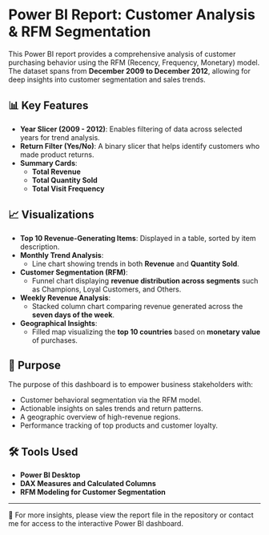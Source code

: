 # Power BI Report: Customer Analysis & RFM Segmentation

This Power BI report provides a comprehensive analysis of customer purchasing behavior using the RFM (Recency, Frequency, Monetary) model. The dataset spans from **December 2009 to December 2012**, allowing for deep insights into customer segmentation and sales trends.

## 📊 Key Features

- **Year Slicer (2009 - 2012)**: Enables filtering of data across selected years for trend analysis.
- **Return Filter (Yes/No)**: A binary slicer that helps identify customers who made product returns.
- **Summary Cards**:
  - **Total Revenue**
  - **Total Quantity Sold**
  - **Total Visit Frequency**

## 📈 Visualizations

- **Top 10 Revenue-Generating Items**: Displayed in a table, sorted by item description.
- **Monthly Trend Analysis**:
  - Line chart showing trends in both **Revenue** and **Quantity Sold**.
- **Customer Segmentation (RFM)**:
  - Funnel chart displaying **revenue distribution across segments** such as Champions, Loyal Customers, and Others.
- **Weekly Revenue Analysis**:
  - Stacked column chart comparing revenue generated across the **seven days of the week**.
- **Geographical Insights**:
  - Filled map visualizing the **top 10 countries** based on **monetary value** of purchases.

## 📌 Purpose

The purpose of this dashboard is to empower business stakeholders with:
- Customer behavioral segmentation via the RFM model.
- Actionable insights on sales trends and return patterns.
- A geographic overview of high-revenue regions.
- Performance tracking of top products and customer loyalty.

## 🛠 Tools Used

- **Power BI Desktop**
- **DAX Measures and Calculated Columns**
- **RFM Modeling for Customer Segmentation**

---

📂 For more insights, please view the report file in the repository or contact me for access to the interactive Power BI dashboard.

